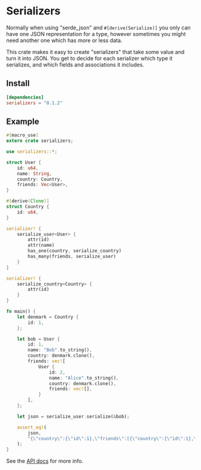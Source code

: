 # Serializers

Normally when using "serde_json" and `#[derive(Serialize)]` you only can have one JSON
representation for a type, however sometimes you might need another one which has more or less
data.

This crate makes it easy to create "serializers" that take some value and turn it into JSON.
You get to decide for each serializer which type it serializes, and which fields and
associations it includes.

## Install

```toml
[dependencies]
serializers = "0.1.2"
```

## Example

```rust
#[macro_use]
extern crate serializers;

use serializers::*;

struct User {
    id: u64,
    name: String,
    country: Country,
    friends: Vec<User>,
}

#[derive(Clone)]
struct Country {
    id: u64,
}

serializer! {
    serialize_user<User> {
        attr(id)
        attr(name)
        has_one(country, serialize_country)
        has_many(friends, serialize_user)
    }
}

serializer! {
    serialize_country<Country> {
        attr(id)
    }
}

fn main() {
    let denmark = Country {
        id: 1,
    };

    let bob = User {
        id: 1,
        name: "Bob".to_string(),
        country: denmark.clone(),
        friends: vec![
            User {
                id: 2,
                name: "Alice".to_string(),
                country: denmark.clone(),
                friends: vec![],
            }
        ],
    };

    let json = serialize_user.serialize(&bob);

    assert_eq!(
        json,
        "{\"country\":{\"id\":1},\"friends\":[{\"country\":{\"id\":1},\"friends\":[],\"id\":2,\"name\":\"Alice\"}],\"id\":1,\"name\":\"Bob\"}"
    );
}
```

See the [API docs](https://docs.rs/serializers/) for more info.

